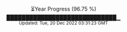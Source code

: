 <p align="center">
⏳Year Progress (96.75 %) <br>
█████████████████████████████▁ <br>
<sub>Updated: Tue, 20 Dec 2022 03:31:23 GMT</sub>
</p>

